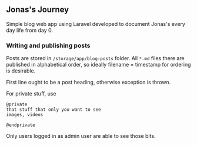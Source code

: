 ## Jonas's Journey

Simple blog web app using Laravel developed to document Jonas's every day life from day 0.

### Writing and publishing posts

Posts are stored in `/storage/app/blog-posts` folder. All `*.md` files there are published
in alphabetical order, so ideally filename = timestamp for ordering is desirable.

First line ought to be a post heading, otherwise exception is thrown.

For private stuff, use 

```
@private
that stuff that only you want to see
images, videos

@endprivate
```

Only users logged in as admin user are able to see those bits.